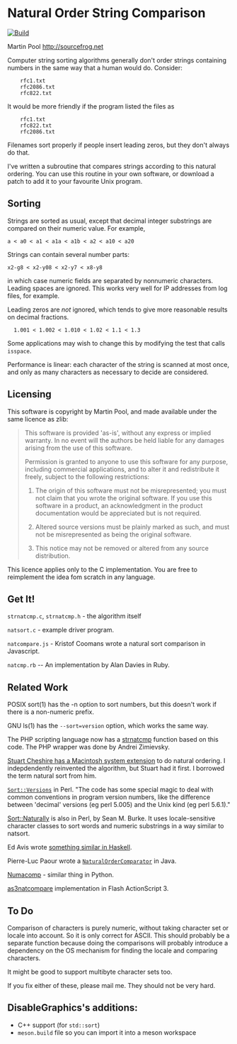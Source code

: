 # Natural Order String Comparison

[![Build](https://github.com/sourcefrog/natsort/actions/workflows/ci.yml/badge.svg)](https://github.com/sourcefrog/natsort/actions/workflows/ci.yml)

Martin Pool <http://sourcefrog.net>

Computer string sorting algorithms generally don't order strings
containing numbers in the same way that a human would do.  Consider:

        rfc1.txt
        rfc2086.txt
        rfc822.txt

It would be more friendly if the program listed the files as

        rfc1.txt
        rfc822.txt
        rfc2086.txt

Filenames sort properly if people insert leading zeros, but they
don't always do that.

I've written a subroutine that compares strings according to this
natural ordering.  You can use this routine in your own software, or
download a patch to add it to your favourite Unix program.


## Sorting

Strings are sorted as usual, except that decimal integer substrings
are compared on their numeric value.  For example,


    a < a0 < a1 < a1a < a1b < a2 < a10 < a20


Strings can contain several number parts:

    x2-g8 < x2-y08 < x2-y7 < x8-y8

in which case numeric fields are separated by nonnumeric characters.
Leading spaces are ignored.  This works very well for IP addresses
from log files, for example.


Leading zeros are *not* ignored, which tends to give more
reasonable results on decimal fractions.

      1.001 < 1.002 < 1.010 < 1.02 < 1.1 < 1.3

Some applications may wish to change this by modifying the test that calls `isspace`.

Performance is linear: each character of the string is scanned
at most once, and only as many characters as necessary to decide
are considered.


## Licensing

This software is copyright by Martin Pool, and made available under
the same licence as zlib:


>  This software is provided 'as-is', without any express or implied
>  warranty.  In no event will the authors be held liable for any damages
>  arising from the use of this software.
>
>  Permission is granted to anyone to use this software for any purpose,
>  including commercial applications, and to alter it and redistribute it
>  freely, subject to the following restrictions:
>
>  1. The origin of this software must not be misrepresented; you must not
>     claim that you wrote the original software. If you use this software
>     in a product, an acknowledgment in the product documentation would be
>     appreciated but is not required.
>
>  2. Altered source versions must be plainly marked as such, and must not be
>     misrepresented as being the original software.
>
>  3. This notice may not be removed or altered from any source distribution.


This licence applies only to the C implementation.  You are free to
reimplement the idea fom scratch in any language.

## Get It!

`strnatcmp.c`, `strnatcmp.h` - the algorithm itself

`natsort.c` - example driver program.

`natcompare.js` - Kristof Coomans wrote a natural sort comparison in Javascript.

`natcmp.rb` -- An implementation by Alan Davies in Ruby.

## Related Work



POSIX sort(1) has the -n option to sort numbers, but this doesn't
work if there is a non-numeric prefix.


GNU ls(1) has the `--sort=version` option, which works
the same way.



The PHP scripting language now has a
[strnatcmp](http://us3.php.net/manual/en/function.strnatcmp.php)
function based on this code.
The PHP wrapper was done by Andrei Zimievsky.



[Stuart Cheshire has a Macintosh system extension](http://www.naturalordersort.org/)
to do natural ordering.
I indepdendently reinvented the algorithm, but Stuart had it
first.  I borrowed the term natural sort from him.




[`Sort::Versions`](http://search.cpan.org/src/EDAVIS/Sort-Versions-1.4/README)
in Perl.  "The code has some special magic to deal with common conventions in program version numbers, like the difference between 'decimal' versions (eg perl 5.005) and the Unix kind (eg perl 5.6.1)."

[Sort::Naturally](http://www.cpan.org/modules/by-module/Sort/Sort-Naturally-1.01.readme)
is also in Perl, by  Sean M. Burke.  It uses locale-sensitive character classes to sort words and numeric substrings
in a way similar to natsort.


Ed Avis wrote [something similar in Haskell](http://membled.com/work/apps/todo/numsort).



Pierre-Luc Paour wrote a
[`NaturalOrderComparator`](http://github.com/paour/natorder)
in Java.

[Numacomp](http://sourceforge.net/projects/numacomp) - similar thing in Python.

[as3natcompare](http://code.google.com/p/as3natcompare/) implementation in Flash ActionScript 3.

## To Do

Comparison of characters is purely numeric, without taking
character set or locale into account.  So it is only correct for
ASCII.  This should probably be a separate function because doing
the comparisons will probably introduce a dependency on the OS
mechanism for finding the locale and comparing characters.

It might be good to support multibyte character sets too.

If you fix either of these, please mail me.  They should not be
very hard.

## DisableGraphics's additions:
- C++ support (for `std::sort`)
- `meson.build` file so you can import it into a meson workspace 
